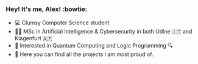 ### Hey! It's me, Alex! :bowtie: ###

- :computer: Clumsy Computer Science student
- 🧑‍🎓 MSc in Artificial Intelligence & Cybersecurity in both Udine 🇮🇹 and Klagenfurt 🇦🇹
- :mag_right: Interested in Quantum Computing and Logic Programming :mag:
- 🔭 Here you can find all the projects I am most proud of.
<!---
Alex-Dell1/Alex-Dell1 is a ✨ special ✨ repository because its `README.md` (this file) appears on your GitHub profile.
You can click the Preview link to take a look at your changes.
--->
